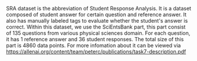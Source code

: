 SRA dataset is the abbreviation of Student Response Analysis. It is a dataset composed of student answer for certain question and reference answer.
It also has manually labeled tags to evaluate whether the student's answer is correct.
Within this dataset, we use the SciEntsBank part, this part consist of 135 questions from various physical sciences domain.
For each question, it has 1 reference answer and 36 student responses. The total size of this part is 4860 data points.
For more infomation about it can be viewed via https://allenai.org/content/team/peterc/publications/task7-description.pdf
